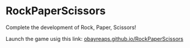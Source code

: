 # RockPaperScissors

Complete the development of Rock, Paper, Scissors!

Launch the game usig this link: [obayreaps.github.io/RockPaperScissors](https://obayreaps.github.io/RockPaperScissors/)
